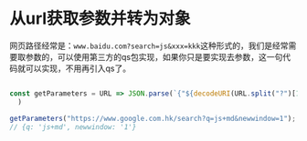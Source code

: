 # 从url获取参数并转为对象

网页路径经常是：`www.baidu.com?search=js&xxx=kkk`这种形式的，我们是经常需要取参数的，可以使用第三方的qs包实现，如果你只是要实现去参数，这一句代码就可以实现，不用再引入qs了。

```js

const getParameters = URL => JSON.parse(`{"${decodeURI(URL.split("?")[1]).replace(/"/g, '\\"').replace(/&/g, '","').replace(/=/g, '":"')}"}`
  )

getParameters("https://www.google.com.hk/search?q=js+md&newwindow=1");
// {q: 'js+md', newwindow: '1'}

```